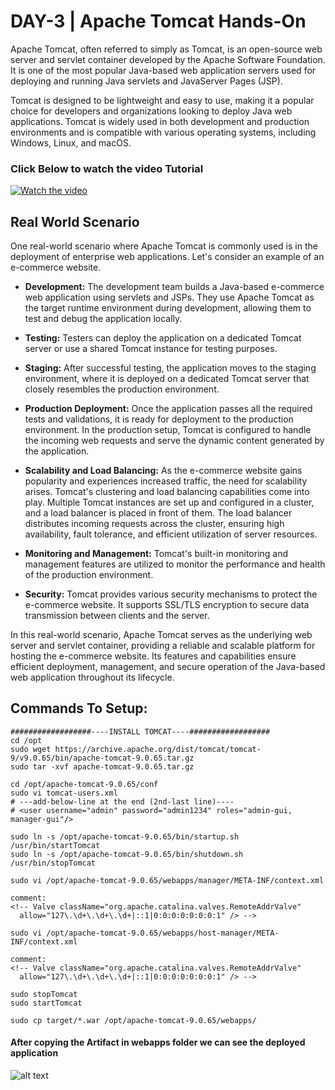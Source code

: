 # DAY-3 | Apache Tomcat Hands-On

Apache Tomcat, often referred to simply as Tomcat, is an open-source web server and servlet container developed by the Apache Software Foundation. It is one of the most popular Java-based web application servers used for deploying and running Java servlets and JavaServer Pages (JSP).

Tomcat is designed to be lightweight and easy to use, making it a popular choice for developers and organizations looking to deploy Java web applications. Tomcat is widely used in both development and production environments and is compatible with various operating systems, including Windows, Linux, and macOS.

### Click Below to watch the video Tutorial
[![Watch the video](https://img.youtube.com/vi/A7of3oK7deM/maxresdefault.jpg)](https://www.youtube.com/watch?v=A7of3oK7deM)

## Real World Scenario

One real-world scenario where Apache Tomcat is commonly used is in the deployment of enterprise web applications. Let's consider an example of an e-commerce website.

- **Development:** The development team builds a Java-based e-commerce web application using servlets and JSPs. They use Apache Tomcat as the target runtime environment during development, allowing them to test and debug the application locally.

- **Testing:** Testers can deploy the application on a dedicated Tomcat server or use a shared Tomcat instance for testing purposes.

- **Staging:** After successful testing, the application moves to the staging environment, where it is deployed on a dedicated Tomcat server that closely resembles the production environment.

- **Production Deployment:** Once the application passes all the required tests and validations, it is ready for deployment to the production environment. In the production setup, Tomcat is configured to handle the incoming web requests and serve the dynamic content generated by the application.

- **Scalability and Load Balancing:** As the e-commerce website gains popularity and experiences increased traffic, the need for scalability arises. Tomcat's clustering and load balancing capabilities come into play. Multiple Tomcat instances are set up and configured in a cluster, and a load balancer is placed in front of them. The load balancer distributes incoming requests across the cluster, ensuring high availability, fault tolerance, and efficient utilization of server resources.

- **Monitoring and Management:** Tomcat's built-in monitoring and management features are utilized to monitor the performance and health of the production environment.

- **Security:** Tomcat provides various security mechanisms to protect the e-commerce website. It supports SSL/TLS encryption to secure data transmission between clients and the server.

In this real-world scenario, Apache Tomcat serves as the underlying web server and servlet container, providing a reliable and scalable platform for hosting the e-commerce website. Its features and capabilities ensure efficient deployment, management, and secure operation of the Java-based web application throughout its lifecycle.

## Commands To Setup:

```shell
##################----INSTALL TOMCAT----##################
cd /opt
sudo wget https://archive.apache.org/dist/tomcat/tomcat-9/v9.0.65/bin/apache-tomcat-9.0.65.tar.gz
sudo tar -xvf apache-tomcat-9.0.65.tar.gz

cd /opt/apache-tomcat-9.0.65/conf
sudo vi tomcat-users.xml
# ---add-below-line at the end (2nd-last line)----
# <user username="admin" password="admin1234" roles="admin-gui, manager-gui"/>

sudo ln -s /opt/apache-tomcat-9.0.65/bin/startup.sh /usr/bin/startTomcat
sudo ln -s /opt/apache-tomcat-9.0.65/bin/shutdown.sh /usr/bin/stopTomcat

sudo vi /opt/apache-tomcat-9.0.65/webapps/manager/META-INF/context.xml

comment:
<!-- Valve className="org.apache.catalina.valves.RemoteAddrValve"
  allow="127\.\d+\.\d+\.\d+|::1|0:0:0:0:0:0:0:1" /> -->

sudo vi /opt/apache-tomcat-9.0.65/webapps/host-manager/META-INF/context.xml

comment:
<!-- Valve className="org.apache.catalina.valves.RemoteAddrValve"
  allow="127\.\d+\.\d+\.\d+|::1|0:0:0:0:0:0:0:1" /> -->

sudo stopTomcat
sudo startTomcat

sudo cp target/*.war /opt/apache-tomcat-9.0.65/webapps/

```
#### After copying the Artifact in webapps folder we can see the deployed application

![alt text](https://github.com/jaiswaladi246/30-Days-Of-DevOps/blob/main/Images/2.png?raw=true)
